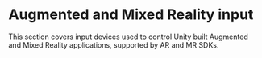 # Augmented and Mixed Reality input

This section covers input devices used to control Unity built Augmented and Mixed Reality applications, supported by AR and MR SDKs.